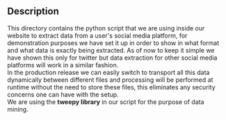 ## Description
This directory contains the python script that we are using inside our website to extract data from a user's social media platform,
for demonstration purposes we have set it up in order to show in what format and what data is exactly being extracted. As of now to keep
it simple we have shown this only for twitter but data extraction for other social media platforms will work in a similar fashion.  
In the production release we can easily switch to transport all this data dynamically between different files and processing will be performed
at runtime without the need to store these files, this eliminates any security concerns one can have with the setup.  
We are using the **tweepy library** in our script for the purpose of data mining.
